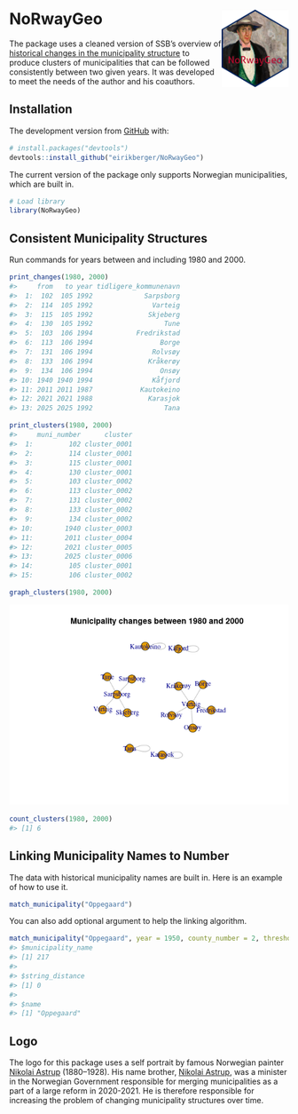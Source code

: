 
<!-- README.md is generated from README.qmd. Please edit that file -->

# NoRwayGeo <a href="https://github.com/eirikberger/NoRwayGeo"><img src="https://raw.githubusercontent.com/eirikberger/NoRwayGeo/main/logo.png" align="right" height="140" /></a>

The package uses a cleaned version of SSB’s overview of [historical
changes in the municipality
structure](https://www.ssb.no/metadata/alle-endringer-i-de-regionale-inndelingene/_/attachment/download/fe7adaa5-aeca-401f-95ff-688465ecf48f:0700aa845b3e92021383b96789be7237f87650ba/kommuneendringer_1838_2017.xlsx)
to produce clusters of municipalities that can be followed consistently
between two given years. It was developed to meet the needs of the
author and his coauthors.

## Installation

The development version from [GitHub](https://github.com/) with:

``` r
# install.packages("devtools")
devtools::install_github("eirikberger/NoRwayGeo")
```

The current version of the package only supports Norwegian
municipalities, which are built in.

``` r
# Load library
library(NoRwayGeo)
```

## Consistent Municipality Structures

Run commands for years between and including 1980 and 2000.

``` r
print_changes(1980, 2000)
#>     from   to year tidligere_kommunenavn
#>  1:  102  105 1992             Sarpsborg
#>  2:  114  105 1992               Varteig
#>  3:  115  105 1992              Skjeberg
#>  4:  130  105 1992                  Tune
#>  5:  103  106 1994           Fredrikstad
#>  6:  113  106 1994                 Borge
#>  7:  131  106 1994               Rolvsøy
#>  8:  133  106 1994              Kråkerøy
#>  9:  134  106 1994                 Onsøy
#> 10: 1940 1940 1994               Kåfjord
#> 11: 2011 2011 1987            Kautokeino
#> 12: 2021 2021 1988              Karasjok
#> 13: 2025 2025 1992                  Tana
```

``` r
print_clusters(1980, 2000)
#>     muni_number      cluster
#>  1:         102 cluster_0001
#>  2:         114 cluster_0001
#>  3:         115 cluster_0001
#>  4:         130 cluster_0001
#>  5:         103 cluster_0002
#>  6:         113 cluster_0002
#>  7:         131 cluster_0002
#>  8:         133 cluster_0002
#>  9:         134 cluster_0002
#> 10:        1940 cluster_0003
#> 11:        2011 cluster_0004
#> 12:        2021 cluster_0005
#> 13:        2025 cluster_0006
#> 14:         105 cluster_0001
#> 15:         106 cluster_0002
```

``` r
graph_clusters(1980, 2000)
```

<a href="https://github.com/eirikberger/NoRwayGeo"><img src="https://raw.githubusercontent.com/eirikberger/NoRwayGeo/main/man/figures/unnamed-chunk-6-1.png"/></a>

``` r
count_clusters(1980, 2000)
#> [1] 6
```

## Linking Municipality Names to Number

The data with historical municipality names are built in. Here is an
example of how to use it.

``` r
match_municipality("Oppegaard")
```

You can also add optional argument to help the linking algorithm.

``` r
match_municipality("Oppegaard", year = 1950, county_number = 2, threshold = 0.1)
#> $municipality_name
#> [1] 217
#> 
#> $string_distance
#> [1] 0
#> 
#> $name
#> [1] "Oppegaard"
```

## Logo

The logo for this package uses a self portrait by famous Norwegian
painter [Nikolai Astrup](https://en.wikipedia.org/wiki/Nikolai_Astrup)
(1880–1928). His name brother, [Nikolai
Astrup](https://en.wikipedia.org/wiki/Nikolai_Astrup_(politician)), was
a minister in the Norwegian Government responsible for merging
municipalities as a part of a large reform in 2020-2021. He is therefore
responsible for increasing the problem of changing municipality
structures over time.
